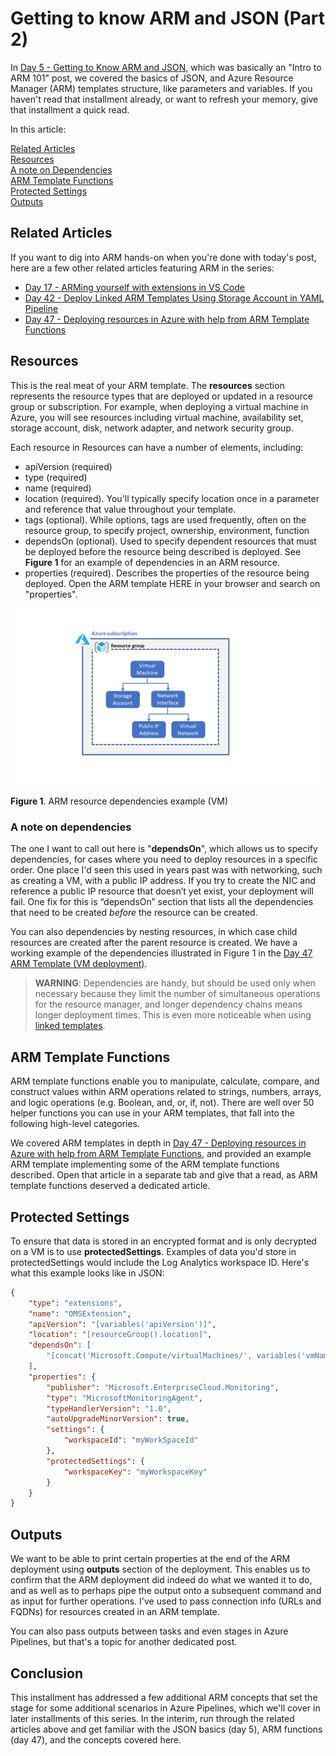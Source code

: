 # Getting to know ARM and JSON (Part 2)

In [Day 5 - Getting to Know ARM and JSON](https://github.com/starkfell/100DaysOfIaC/blob/master/articles/day.5.getting.to.know.arm.and.json.md), which was basically an "Intro to ARM 101" post, we covered the basics of JSON, and Azure Resource Manager (ARM) templates structure, like parameters and variables. If you haven't read that installment already, or want to refresh your memory, give that installment a quick read.

In this article:

[Related Articles](#related-articles) </br>
[Resources](#resources) </br>
[A note on Dependencies](#a-note-on-dependencies) </br>
[ARM Template Functions](#arm-template-functions) </br>
[Protected Settings](#) </br>
[Outputs](#) </br>

## Related Articles

If you want to dig into ARM hands-on when you're done with today's post, here are a few other related articles featuring ARM in the series:

- [Day 17 - ARMing yourself with extensions in VS Code](https://github.com/starkfell/100DaysOfIaC/blob/master/articles/day.17.arm.template.extensions.vs.code.md)
- [Day 42 - Deploy Linked ARM Templates Using Storage Account in YAML Pipeline](https://github.com/starkfell/100DaysOfIaC/blob/master/articles/day.42.deploy.nested.arm.templates.using.storage.accounts.in.yaml.pipeline.md)
- [Day 47 - Deploying resources in Azure with help from ARM Template Functions](https://github.com/starkfell/100DaysOfIaC/blob/master/articles/day.47.deploy.mult.res.arm.md)

## Resources

This is the real meat of your ARM template. The **resources** section represents the resource types that are deployed or updated in a resource group or subscription. For example, when deploying a virtual machine in Azure, you will see resources including virtual machine, availability set, storage account, disk, network adapter, and network security group.

Each resource in Resources can have a number of elements, including:

- apiVersion (required)
- type (required)
- name (required)
- location (required). You'll typically specify location once in a parameter and reference that value throughout your template.
- tags (optional). While options, tags are used frequently, often on the resource group, to specify project, ownership, environment, function
- dependsOn (optional). Used to specify dependent resources that must be deployed before the resource being described is deployed. See **Figure 1** for an example of dependencies in an ARM resource.
- properties (required). Describes the properties of the resource being deployed. Open the ARM template HERE in your browser and search on "properties".

![001](../images/day53/fig1.arm.vm.ex.png)

**Figure 1**. ARM resource dependencies example (VM)

### A note on dependencies

The one I want to call out here is "**dependsOn**", which allows us to specify dependencies, for cases where you need to deploy resources in a specific order. One place I'd seen this used in years past was with networking, such as creating a VM, with a public IP address. If you try to create the NIC and reference a public IP resource that doesn’t yet exist, your deployment will fail. One fix for this is “dependsOn” section that lists all the dependencies that need to be created *before* the resource can be created.

You can also dependencies by nesting resources, in which case child resources are created after the parent resource is created. We have a working example of the dependencies illustrated in Figure 1 in the [Day 47 ARM Template (VM deployment)](https://github.com/starkfell/100DaysOfIaC/blob/master/resources/day47/multi-vm-temp.json).

> **WARNING**: Dependencies are handy, but should be used only when necessary because they limit the number of simultaneous operations for the resource manager, and longer dependency chains means longer deployment times. This is even more noticeable when using [linked templates](https://docs.microsoft.com/en-us/azure/azure-resource-manager/resource-group-linked-templates).

## ARM Template Functions

ARM template functions enable you to manipulate, calculate, compare, and construct values within ARM operations related to strings, numbers, arrays, and logic operations (e.g. Boolean, and, or, if, not). There are well over 50 helper functions you can use in your ARM templates, that fall into the following high-level categories.

We covered ARM templates in depth in [Day 47 - Deploying resources in Azure with help from ARM Template Functions](https://github.com/starkfell/100DaysOfIaC/blob/master/articles/day.47.deploy.mult.res.arm.md), and provided an example ARM template implementing some of the ARM template functions described. Open that article in a separate tab and give that a read, as ARM template functions deserved a dedicated article.

## Protected Settings

To ensure that data is stored in an encrypted format and is only decrypted on a VM is to use **protectedSettings**. Examples of data you'd store in protectedSettings would include the Log Analytics workspace ID. Here's what this example looks like in JSON:

``` JSON
{
	"type": "extensions",
	"name": "OMSExtension",
	"apiVersion": "[variables('apiVersion')]",
	"location": "[resourceGroup().location]",
	"dependsOn": [
		"[concat('Microsoft.Compute/virtualMachines/', variables('vmName'))]"
	],
	"properties": {
		"publisher": "Microsoft.EnterpriseCloud.Monitoring",
		"type": "MicrosoftMonitoringAgent",
		"typeHandlerVersion": "1.0",
		"autoUpgradeMinorVersion": true,
		"settings": {
			"workspaceId": "myWorkSpaceId"
		},
		"protectedSettings": {
			"workspaceKey": "myWorkspaceKey"
		}
	}
}
```

## Outputs

We want to be able to print certain properties at the end of the ARM deployment using **outputs** section of the deployment. This enables us to confirm that the ARM deployment did indeed do what we wanted it to do, and as well as to perhaps pipe the output onto a subsequent command and as input for further operations. I've  used to pass connection info (URLs and FQDNs) for resources created in an ARM template.

You can also pass outputs between tasks and even stages in Azure Pipelines, but that's a topic for another dedicated post.

## Conclusion

This installment has addressed a few additional ARM concepts that set the stage for some additional scenarios in Azure Pipelines, which we'll cover in later installments of this series. In the interim, run through the related articles above and get familiar with the JSON basics (day 5), ARM functions (day 47), and the concepts covered here.